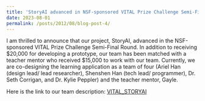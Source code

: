 ```yaml
---
title: 'StoryAI advanced in NSF-sponsored VITAL Prize Challenge Semi-Final Round'
date: 2023-08-01
permalink: /posts/2012/08/blog-post-4/
---
```


I am thrilled to announce that our project, StoryAI, advanced in the NSF-sponsored VITAL Prize Challenge Semi-Final Round. In addition to receiving $20,000 for developing a prototype, our team has been matched with a teacher mentor who received $15,000 to work with our team. Currently, we are co-designing the learning application as a team of four (Ariel Han (design lead/ lead researcher), Shenshen Han (tech lead/ programmer), Dr. Seth Corrigan, and Dr. Kylie Peppler) and the teacher mentor, Gayle.

Here is the link to our team description: [VITAL_STORYAI](https://www.vitalprize.org/en/custom/vitalprizeapplications2023/view/639)
